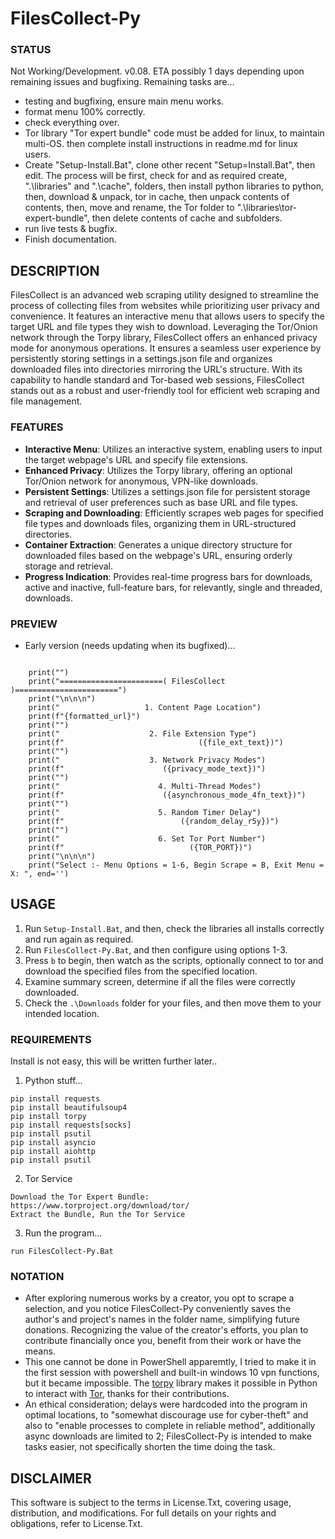 # FilesCollect-Py

### STATUS
Not Working/Development. v0.08. ETA possibly 1 days depending upon remaining issues and bugfixing. Remaining tasks are...
- testing and bugfixing, ensure main menu works.
- format menu 100% correctly. 
- check everything over.
- Tor library "Tor expert bundle" code must be added for linux, to maintain multi-OS. then complete install instructions in readme.md for linux users.
- Create "Setup-Install.Bat", clone other recent "Setup=Install.Bat", then edit. The process will be first, check for and as required create, ".\libraries" and ".\cache", folders, then install python libraries to python, then, download & unpack, tor in cache, then unpack contents of contents, then, move and rename, the Tor folder to ".\libraries\tor-expert-bundle", then delete contents of cache and subfolders.
- run live tests & bugfix.
- Finish documentation.

## DESCRIPTION
FilesCollect is an advanced web scraping utility designed to streamline the process of collecting files from websites while prioritizing user privacy and convenience. It features an interactive menu that allows users to specify the target URL and file types they wish to download. Leveraging the Tor/Onion network through the Torpy library, FilesCollect offers an enhanced privacy mode for anonymous operations. It ensures a seamless user experience by persistently storing settings in a settings.json file and organizes downloaded files into directories mirroring the URL's structure. With its capability to handle standard and Tor-based web sessions, FilesCollect stands out as a robust and user-friendly tool for efficient web scraping and file management. 

### FEATURES
- **Interactive Menu**: Utilizes an interactive system, enabling users to input the target webpage's URL and specify file extensions.
- **Enhanced Privacy**: Utilizes the Torpy library, offering an optional Tor/Onion network for anonymous, VPN-like downloads.
- **Persistent Settings**: Utilizes a settings.json file for persistent storage and retrieval of user preferences such as base URL and file types.
- **Scraping and Downloading**: Efficiently scrapes web pages for specified file types and downloads files, organizing them in URL-structured directories.
- **Container Extraction**: Generates a unique directory structure for downloaded files based on the webpage's URL, ensuring orderly storage and retrieval.
- **Progress Indication**: Provides real-time progress bars for downloads, active and inactive, full-feature bars, for relevantly, single and threaded, downloads.

### PREVIEW
- Early version (needs updating when its bugfixed)...
```

    print("")
    print("=======================( FilesCollect )=======================")
    print("\n\n\n")
    print("                   1. Content Page Location")
    print(f"{formatted_url}")
    print("")
    print("                    2. File Extension Type")
    print(f"                              ({file_ext_text})")
    print("")
    print("                    3. Network Privacy Modes")
    print(f"                      ({privacy_mode_text})")
    print("")
    print("                      4. Multi-Thread Modes")
    print(f"                      ({asynchronous_mode_4fn_text})")
    print("") 
    print("                      5. Random Timer Delay")
    print(f"                          ({random_delay_r5y})")
    print("")
    print("                      6. Set Tor Port Number")
    print(f"                            ({TOR_PORT})")
    print("\n\n\n")
    print("Select :- Menu Options = 1-6, Begin Scrape = B, Exit Menu = X: ", end='')

```

## USAGE
1. Run `Setup-Install.Bat`, and then, check the libraries all installs correctly and run again as required.
2. Run `FilesCollect-Py.Bat`, and then configure using options 1-3.
3. Press `b` to begin, then watch as the scripts, optionally connect to tor and download the specified files from the specified location.
4. Examine summary screen, determine if all the files were correctly downloaded.
5. Check the `.\Downloads` folder for your files, and then move them to your intended location.    

### REQUIREMENTS
Install is not easy, this will be written further later..
1. Python stuff...
```
pip install requests
pip install beautifulsoup4
pip install torpy
pip install requests[socks]
pip install psutil
pip install asyncio
pip install aiohttp
pip install psutil
```
2. Tor Service
```
Download the Tor Expert Bundle: https://www.torproject.org/download/tor/
Extract the Bundle, Run the Tor Service
```
3. Run the program...
```
run FilesCollect-Py.Bat
```


### NOTATION
- After exploring numerous works by a creator, you opt to scrape a selection, and you notice FilesCollect-Py conveniently saves the author's and project's names in the folder name, simplifying future donations. Recognizing the value of the creator's efforts, you plan to contribute financially once you, benefit from their work or have the means.
- This one cannot be done in PowerShell apparemtly, I tried to make it in the first session with powershell and built-in windows 10 vpn functions, but it became impossible. The [torpy](https://pypi.org/project/torpy/) library makes it possible in Python to interact with [Tor](https://2019.www.torproject.org/about/overview.html), thanks for their contributions.
- An ethical consideration; delays were hardcoded into the program in optimal locations, to "somewhat discourage use for cyber-theft" and also to "enable processes to complete in reliable method", additionally async downloads are limited to 2; FilesCollect-Py is intended to make tasks easier, not specifically shorten the time doing the task. 


## DISCLAIMER
This software is subject to the terms in License.Txt, covering usage, distribution, and modifications. For full details on your rights and obligations, refer to License.Txt.
